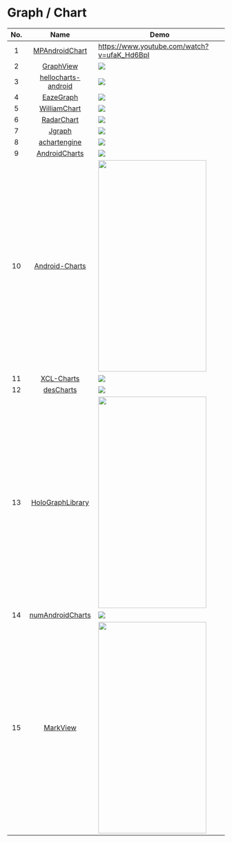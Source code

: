 Graph / Chart
======================
No. | Name | Demo
:---: | :---: | ---
1| [MPAndroidChart](https://github.com/PhilJay/MPAndroidChart)  | https://www.youtube.com/watch?v=ufaK_Hd6BpI
2| [GraphView](https://github.com/appsthatmatter/GraphView)  | ![](https://raw.githubusercontent.com/jjoe64/GraphView/master/anim.gif)
3| [hellocharts-android](https://github.com/lecho/hellocharts-android)  | ![](https://github.com/lecho/hellocharts-android/raw/master/screens/scr_dependecy_preview.gif)
4| [EazeGraph](https://github.com/blackfizz/EazeGraph)  | ![](https://camo.githubusercontent.com/b93ca8e4b1d8d29dba19f6f43532bfba8ce6bde3/68747470733a2f2f7261772e6769746875622e636f6d2f626c61636b66697a7a2f45617a6547726170682f6d61737465722f696d61676572792f737461636b65645f6261725f63686172742e706e67)
5| [WilliamChart](https://github.com/diogobernardino/WilliamChart)  | ![](https://github.com/diogobernardino/WilliamChart/raw/master/art/2.3.0-1.gif)
6| [RadarChart](https://github.com/qstumn/RadarChart) | ![](https://github.com/qstumn/RadarView/raw/master/logo.png?raw=true)
7| [Jgraph](https://github.com/ZuYun/Jgraph) | ![](https://raw.githubusercontent.com/mychoices/Jgraph/master/gif/4.gif)
8| [achartengine](https://github.com/ddanny/achartengine) | ![](https://camo.githubusercontent.com/d3a4fa07ace8e6aca2f1e4c5131009de2e897a3e/687474703a2f2f7777772e616368617274656e67696e652e6f72672f64696d616765732f617665726167655f74656d70657261747572652e706e67)
9| [AndroidCharts](https://github.com/HackPlan/AndroidCharts) | ![](https://camo.githubusercontent.com/c31bda552be6de2de4282feb64e1e93b1398d91a/68747470733a2f2f7261772e6769746875622e636f6d2f64616365722f416e64726f69644368617274732f6d61737465722f7069632f6c696e652e706e67)
10| [Android-Charts](https://github.com/limccn/Android-Charts) | <img src="https://camo.githubusercontent.com/5c63c0e31494e80c949894cbfba0caeec6bdc59d/687474703a2f2f7777772e6c69646172656e2e636f6d2f636f64652f616e64726f69646368617274732f73637265656e73686f742e706e67" width="250" height="490">
11| [XCL-Charts](https://github.com/xcltapestry/XCL-Charts) | ![](https://raw.githubusercontent.com/xcltapestry/XCL-Charts/master/screens/barpiechart.png)
12| [desCharts](https://github.com/bradipao/desCharts) | ![](https://github.com/bradipao/desCharts/raw/master/media/styledxychartview_sm.png)
13| [HoloGraphLibrary](https://github.com/Androguide/HoloGraphLibrary) | <img src="https://camo.githubusercontent.com/3b9ab5f3c255e3796fdd3b5942679cbafe10e866/68747470733a2f2f6c68332e676f6f676c6575736572636f6e74656e742e636f6d2f2d5072356e7a586e67785a6f2f5553305f524b48394447492f41414141414141415331732f616e346353334e723471592f733834342f31332b2d2b31" width="250" height="490">
14| [numAndroidCharts](https://github.com/numetriclabz/numAndroidCharts) | ![](https://camo.githubusercontent.com/09b4ee6d46c654b3741d8476163778e73cff1bde/68747470733a2f2f7261772e6769746875622e636f6d2f6e756d65747269636c61627a2f6e756d416e64726f69644368617274732f6d61737465722f73637265656e73686f74732f67726f757065642d6261722d63686172742e706e67)
15| [MarkView](https://github.com/xiprox/MarkView) | <img src="https://camo.githubusercontent.com/fd7c14629d51fed962eff7f807e47ac3231c52f8/687474703a2f2f7075752e73682f684a6b57512f376632353938636236322e706e67" width="250" height="490">